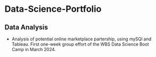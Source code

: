 # Data-Science-Portfolio




## Data Analysis
- Analysis of potential online marketplace partership, using mySQl and Tableau. First one-week group effort of the WBS Data Science Boot Camp in March 2024.
